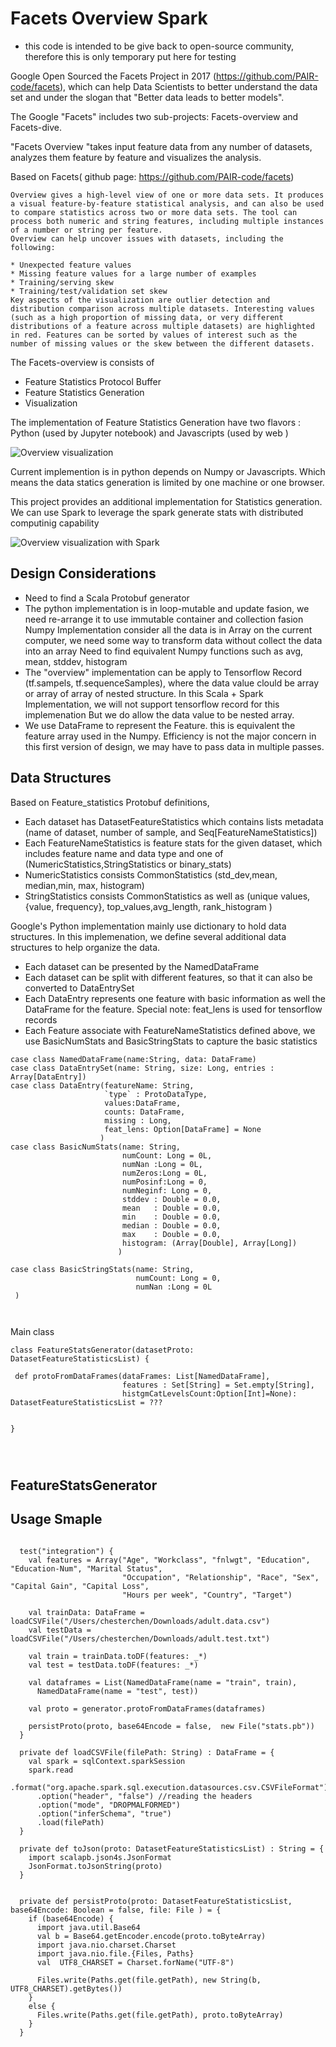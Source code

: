 # Facets Overview Spark
 
* this code is intended to be give back to open-source community, therefore this is only temporary put here for testing
 
 
Google Open Sourced the Facets Project in 2017 (https://github.com/PAIR-code/facets), which can help Data Scientists to better understand the data set 
and under the slogan that "Better data leads to better models".

The Google "Facets" includes two sub-projects: Facets-overview and Facets-dive.
 
"Facets Overview "takes input feature data from any number of datasets, analyzes them feature by feature and visualizes the analysis.

Based on Facets( github page: https://github.com/PAIR-code/facets)

```
Overview gives a high-level view of one or more data sets. It produces a visual feature-by-feature statistical analysis, and can also be used to compare statistics across two or more data sets. The tool can process both numeric and string features, including multiple instances of a number or string per feature.
Overview can help uncover issues with datasets, including the following:

* Unexpected feature values
* Missing feature values for a large number of examples
* Training/serving skew
* Training/test/validation set skew
Key aspects of the visualization are outlier detection and distribution comparison across multiple datasets. Interesting values (such as a high proportion of missing data, or very different distributions of a feature across multiple datasets) are highlighted in red. Features can be sorted by values of interest such as the number of missing values or the skew between the different datasets.

```

The Facets-overview is consists of 

* Feature Statistics Protocol Buffer
* Feature Statistics Generation
* Visualization

The implementation of Feature Statistics Generation have two flavors : Python (used by Jupyter notebook) and Javascripts (used by web )

![Overview visualization](src/main/images/facets_overview.png)


Current implemention is in python depends on Numpy or Javascripts. Which means the data statics generation is limited by 
one machine or one browser. 

This project provides an additional implementation for Statistics generation. 
We can use Spark to leverage the spark generate stats with distributed computinig capability

![Overview visualization with Spark](src/main/images/facets_overview_spark.png)


## Design Considerations
* Need to find a Scala Protobuf generator
* The python implementation is in loop-mutable and update fasion, we need re-arrange it to use  immutable container and collection fasion 
Numpy Implementation consider all the data is in Array on the current computer, we need some way to transform data without collect the data into an array
Need to find equivalent Numpy functions such as avg, mean, stddev, histogram
* The "overview" implementation can be apply to Tensorflow Record (tf.sampels, tf.sequenceSamples), where the data value clould be array or array of array of nested structure. 
In this Scala + Spark Implementation, we will not support tensorflow record for this implemenation
But we do allow the data value to be nested array. 
* We use DataFrame to represent the Feature. this is equivalent the feature array used in the Numpy. 
Efficiency is not the major concern in this first version of design, we may have to pass data in multiple passes. 


## Data Structures

Based on Feature_statistics Protobuf definitions, 

* Each dataset has DatasetFeatureStatistics which contains lists metadata (name of dataset, number of sample, and Seq[FeatureNameStatistics])
* Each FeatureNameStatistics is feature stats for the given dataset, which includes feature name and data type and one of (NumericStatistics,StringStatistics or binary_stats)
* NumericStatistics consists CommonStatistics (std_dev,mean, median,min, max, histogram)
* StringStatistics consists CommonStatistics  as well as (unique values, {value, frequency}, top_values,avg_length, rank_histogram )

Google's Python implementation mainly use dictionary to hold data structures. In this implemenation, we define several additional data structures to help organize the data. 



* Each dataset can be presented by the NamedDataFrame
* Each dataset can be split with different features, so that it can also be converted to DataEntrySet
* Each DataEntry represents one feature with basic information as well the DataFrame for the feature. 
Special note: feat_lens is used for tensorflow records
* Each Feature associate with FeatureNameStatistics defined above, we use BasicNumStats and BasicStringStats to capture the basic statistics

```
case class NamedDataFrame(name:String, data: DataFrame)
case class DataEntrySet(name: String, size: Long, entries : Array[DataEntry])
case class DataEntry(featureName: String,
                     `type` : ProtoDataType,
                     values:DataFrame,
                     counts: DataFrame,
                     missing : Long,
                     feat_lens: Option[DataFrame] = None
                    )
case class BasicNumStats(name: String,
                         numCount: Long = 0L,
                         numNan :Long = 0L,
                         numZeros:Long = 0L,
                         numPosinf:Long = 0,
                         numNeginf: Long = 0,
                         stddev : Double = 0.0,
                         mean   : Double = 0.0,
                         min    : Double = 0.0,
                         median : Double = 0.0,
                         max    : Double = 0.0,
                         histogram: (Array[Double], Array[Long])
                        )

case class BasicStringStats(name: String,
                            numCount: Long = 0,
                            numNan :Long = 0L
 )
 
 
```

Main  class

```
class FeatureStatsGenerator(datasetProto: DatasetFeatureStatisticsList) {

 def protoFromDataFrames(dataFrames: List[NamedDataFrame],
                         features : Set[String] = Set.empty[String],
                         histgmCatLevelsCount:Option[Int]=None): DatasetFeatureStatisticsList = ???
  

}


 
``` 

## FeatureStatsGenerator

## Usage Smaple

```

  test("integration") {
    val features = Array("Age", "Workclass", "fnlwgt", "Education", "Education-Num", "Marital Status",
                         "Occupation", "Relationship", "Race", "Sex", "Capital Gain", "Capital Loss",
                         "Hours per week", "Country", "Target")

    val trainData: DataFrame = loadCSVFile("/Users/chesterchen/Downloads/adult.data.csv")
    val testData = loadCSVFile("/Users/chesterchen/Downloads/adult.test.txt")

    val train = trainData.toDF(features: _*)
    val test = testData.toDF(features: _*)

    val dataframes = List(NamedDataFrame(name = "train", train),
      NamedDataFrame(name = "test", test))

    val proto = generator.protoFromDataFrames(dataframes)
    
    persistProto(proto, base64Encode = false,  new File("stats.pb"))
  }

  private def loadCSVFile(filePath: String) : DataFrame = {
    val spark = sqlContext.sparkSession
    spark.read
      .format("org.apache.spark.sql.execution.datasources.csv.CSVFileFormat")
      .option("header", "false") //reading the headers
      .option("mode", "DROPMALFORMED")
      .option("inferSchema", "true")
      .load(filePath)
  }

  private def toJson(proto: DatasetFeatureStatisticsList) : String = {
    import scalapb.json4s.JsonFormat
    JsonFormat.toJsonString(proto)
  }
  
  
  private def persistProto(proto: DatasetFeatureStatisticsList, base64Encode: Boolean = false, file: File ) = {
    if (base64Encode) {
      import java.util.Base64
      val b = Base64.getEncoder.encode(proto.toByteArray)
      import java.nio.charset.Charset
      import java.nio.file.{Files, Paths}
      val  UTF8_CHARSET = Charset.forName("UTF-8")

      Files.write(Paths.get(file.getPath), new String(b, UTF8_CHARSET).getBytes())
    }
    else {
      Files.write(Paths.get(file.getPath), proto.toByteArray)
    }
  }

```

